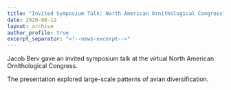 ```yaml
---
title: "Invited Symposium Talk: North American Ornithological Congress"
date: 2020-08-12
layout: archive
author_profile: true
excerpt_separator: "<!--news-excerpt-->"
---
```

Jacob Berv gave an invited symposium talk at the virtual North American Ornithological Congress.

<!--news-excerpt-->
The presentation explored large-scale patterns of avian diversification.
